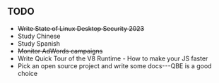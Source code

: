 ## TODO

- ~~Write State of Linux Desktop Security 2023~~
- Study Chinese
- Study Spanish
- ~~Monitor AdWords campaigns~~
- Write Quick Tour of the V8 Runtime - How to make your JS faster
- Pick an open source project and write some docs---QBE is a good choice
